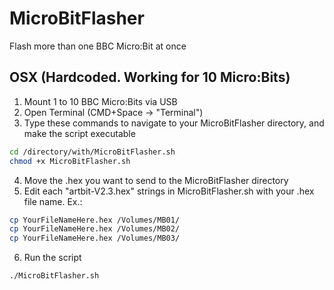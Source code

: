 # MicroBitFlasher

Flash more than one BBC Micro:Bit at once

## OSX (Hardcoded. Working for 10 Micro:Bits)
1. Mount 1 to 10 BBC Micro:Bits via USB
2. Open Terminal (CMD+Space -> "Terminal")
3. Type these commands to navigate to your MicroBitFlasher directory, and make the script executable
```bash
cd /directory/with/MicroBitFlasher.sh
chmod +x MicroBitFlasher.sh
```
4. Move the .hex you want to send to the MicroBitFlasher directory
5. Edit each "artbit-V2.3.hex" strings in MicroBitFlasher.sh with your .hex file name. Ex.:
```bash
cp YourFileNameHere.hex /Volumes/MB01/
cp YourFileNameHere.hex /Volumes/MB02/
cp YourFileNameHere.hex /Volumes/MB03/
```
6. Run the script
```bash
./MicroBitFlasher.sh
```

